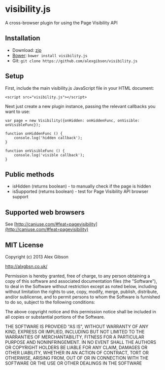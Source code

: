 visibility.js
=============

A cross-browser plugin for using the Page Visibility API

Installation
---------------------------------------

* Download: [zip](https://github.com/alexgibson/visibility.js/zipball/master)
* [Bower](https://github.com/twitter/bower/): `bower install visibility.js`
* Git: `git clone https://github.com/alexgibson/visibility.js`

Setup
---------

First, include the main visibility.js JavaScript file in your HTML document:

```
<script src="visibility.js"></script>
```

Next just create a new plugin instance, passing the relevant callbacks you want to use:

```
var page = new Visibility({onHidden: onHiddenFunc, onVisible: onVisibleFunc});

function onHiddenFunc () {
	console.log('hidden callback');
}

function onVisibleFunc () {
	console.log('visible callback');
}
```

Public methods
--------------

* isHidden (returns boolean) - to manually check if the page is hidden
* isSupported (returns boolean) - test for Page Visibility API browser support


Supported web browsers
---------------------------------------

See [http://caniuse.com/#feat=pagevisibility](http://caniuse.com/#feat=pagevisibility)
	
MIT License
---------------------------------------

Copyright (c) 2013 Alex Gibson

http://alxgbsn.co.uk/

Permission is hereby granted, free of charge, to any person obtaining a copy of this software and associated documentation files (the "Software"), to deal in the Software without restriction except as noted below, including without limitation the rights to use, copy, modify, merge, publish, distribute, and/or sublicense, and to permit persons to whom the Software is furnished to do so, subject to the following conditions:

The above copyright notice and this permission notice shall be included in all copies or substantial portions of the Software.

THE SOFTWARE IS PROVIDED "AS IS", WITHOUT WARRANTY OF ANY KIND, EXPRESS OR IMPLIED, INCLUDING BUT NOT LIMITED TO THE WARRANTIES OF MERCHANTABILITY, FITNESS FOR A PARTICULAR PURPOSE AND NONINFRINGEMENT. IN NO EVENT SHALL THE AUTHORS OR COPYRIGHT HOLDERS BE LIABLE FOR ANY CLAIM, DAMAGES OR OTHER LIABILITY, WHETHER IN AN ACTION OF CONTRACT, TORT OR OTHERWISE, ARISING FROM, OUT OF OR IN CONNECTION WITH THE SOFTWARE OR THE USE OR OTHER DEALINGS IN THE SOFTWARE